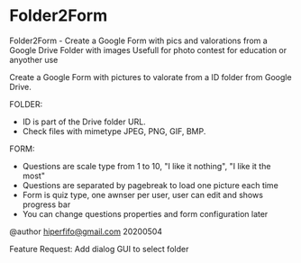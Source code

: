 # Folder2Form
Folder2Form - Create a Google Form with pics and valorations from a Google Drive Folder with images
Usefull for photo contest for education or anyother use

 Create a Google Form with pictures to valorate from a ID folder from Google Drive.
 
 FOLDER:
  - ID is part of the Drive folder URL.
  - Check files with mimetype JPEG, PNG, GIF, BMP.
 
 FORM:
  - Questions are scale type from 1 to 10, "I like it nothing", "I like it the most"
  - Questions are separated by pagebreak to load one picture each time
  - Form is quiz type, one awnser per user, user can edit and shows progress bar
  - You can change questions properties and form configuration later
 
 @author hiperfifo@gmail.com 20200504
 
 Feature Request: Add dialog GUI to select folder
